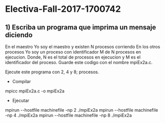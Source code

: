 # Electiva-Fall-2017-1700742

## 1) Escriba un programa que imprima un mensaje diciendo

En el maestro Yo soy el maestro y existen N procesos corriendo
En los otros procesos Yo soy un proceso con identificador M de N procesos en ejecucion. Donde, N es el total de procesos en ejecucion y M es el identificador del proceso.
Guarde este codigo con el nombre mpiEx2a.c.

Ejecute este programa con 2, 4 y 8; procesos.

- Compilar

mpicc mpiEx2a.c -o mpiEx2a

- Ejecutar

mpirun --hostfile machinefile -np 2 ./mpiEx2a
mpirun --hostfile machinefile -np 4 ./mpiEx2a
mpirun --hostfile machinefile -np 8 ./mpiEx2a
